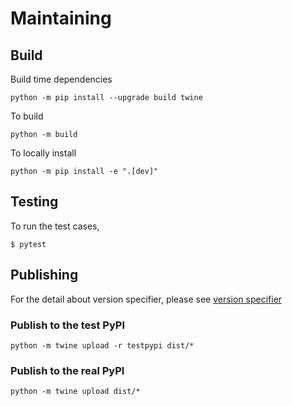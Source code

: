 # Maintaining

## Build

Build time dependencies

```console
python -m pip install --upgrade build twine
```

To build

```console
python -m build
```

To locally install

```console
python -m pip install -e ".[dev]"
```

## Testing

To run the test cases,

```console
$ pytest
```

## Publishing

For the detail about version specifier, please see [version specifier](https://packaging.python.org/en/latest/specifications/version-specifiers/)

### Publish to the test PyPI

```console
python -m twine upload -r testpypi dist/*
```

### Publish to the real PyPI

```console
python -m twine upload dist/*
```
